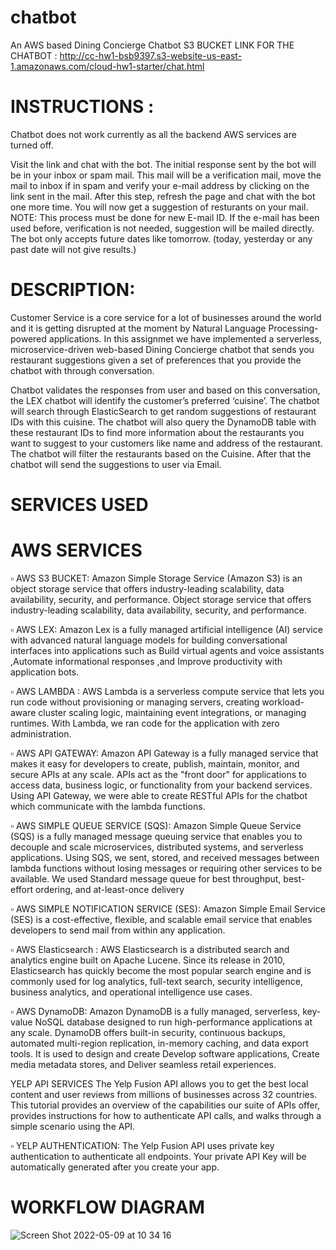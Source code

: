 # chatbot

An AWS based Dining Concierge Chatbot
S3 BUCKET LINK FOR THE CHATBOT : http://cc-hw1-bsb9397.s3-website-us-east-1.amazonaws.com/cloud-hw1-starter/chat.html

# INSTRUCTIONS :
Chatbot does not work currently as all the backend AWS services are turned off.


Visit the link and chat with the bot. The initial response sent by the bot will be in your inbox or spam mail. 
This mail will be a verification mail, move the mail to inbox if in spam and verify your e-mail address by clicking on the link sent in the mail. After this step, refresh the page and chat with the bot one more time. You will now get a suggestion of resturants on your mail. NOTE: This process must be done for new E-mail ID. If the e-mail has been used before, verification is not needed, suggestion will be mailed directly. The bot only accepts future dates like tomorrow. (today, yesterday or any past date will not give results.)

# DESCRIPTION:
Customer Service is a core service for a lot of businesses around the world and it is getting disrupted at the moment by Natural Language Processing-powered applications. In this assignmet we have implemented a serverless, microservice-driven web-based Dining Concierge chatbot that sends you restaurant suggestions given a set of preferences that you provide the chatbot with through conversation.

Chatbot validates the responses from user and based on this conversation, the LEX chatbot will identify the customer’s preferred ‘cuisine’. The chatbot will search through ElasticSearch to get random suggestions of restaurant IDs with this cuisine. The chatbot will also query the DynamoDB table with these restaurant IDs to find more information about the restaurants you want to suggest to your customers like name and address of the restaurant. The chatbot will filter the restaurants based on the Cuisine. After that the chatbot will send the suggestions to user via Email.

# SERVICES USED
# AWS SERVICES

▫️ AWS S3 BUCKET:
Amazon Simple Storage Service (Amazon S3) is an object storage service that offers industry-leading scalability, data availability, security, and performance. Object storage service that offers industry-leading scalability, data availability, security, and performance.

▫️ AWS LEX:
Amazon Lex is a fully managed artificial intelligence (AI) service with advanced natural language models for building conversational interfaces into applications such as Build virtual agents and voice assistants ,Automate informational responses ,and Improve productivity with application bots.

▫️ AWS LAMBDA :
AWS Lambda is a serverless compute service that lets you run code without provisioning or managing servers, creating workload-aware cluster scaling logic, maintaining event integrations, or managing runtimes. With Lambda, we ran code for the application with zero administration.

▫️ AWS API GATEWAY:
Amazon API Gateway is a fully managed service that makes it easy for developers to create, publish, maintain, monitor, and secure APIs at any scale. APIs act as the "front door" for applications to access data, business logic, or functionality from your backend services. Using API Gateway, we were able to create RESTful APIs for the chatbot which communicate with the lambda functions.

▫️ AWS SIMPLE QUEUE SERVICE (SQS):
Amazon Simple Queue Service (SQS) is a fully managed message queuing service that enables you to decouple and scale microservices, distributed systems, and serverless applications. Using SQS, we sent, stored, and received messages between lambda functions without losing messages or requiring other services to be available. We used Standard message queue for best throughput, best-effort ordering, and at-least-once delivery

▫️ AWS SIMPLE NOTIFICATION SERVICE (SES):
Amazon Simple Email Service (SES) is a cost-effective, flexible, and scalable email service that enables developers to send mail from within any application.

▫️ AWS Elasticsearch :
AWS Elasticsearch is a distributed search and analytics engine built on Apache Lucene. Since its release in 2010, Elasticsearch has quickly become the most popular search engine and is commonly used for log analytics, full-text search, security intelligence, business analytics, and operational intelligence use cases.

▫️ AWS DynamoDB:
Amazon DynamoDB is a fully managed, serverless, key-value NoSQL database designed to run high-performance applications at any scale. DynamoDB offers built-in security, continuous backups, automated multi-region replication, in-memory caching, and data export tools. It is used to design and create Develop software applications, Create media metadata stores, and Deliver seamless retail experiences.

YELP API SERVICES
The Yelp Fusion API allows you to get the best local content and user reviews from millions of businesses across 32 countries. This tutorial provides an overview of the capabilities our suite of APIs offer, provides instructions for how to authenticate API calls, and walks through a simple scenario using the API.

▫️ YELP AUTHENTICATION:
The Yelp Fusion API uses private key authentication to authenticate all endpoints. Your private API Key will be automatically generated after you create your app.

# WORKFLOW DIAGRAM

![Screen Shot 2022-05-09 at 10 34 16](https://user-images.githubusercontent.com/86052891/167433391-b19a6f1e-f9dc-40db-8d3d-936c91be6996.png)
